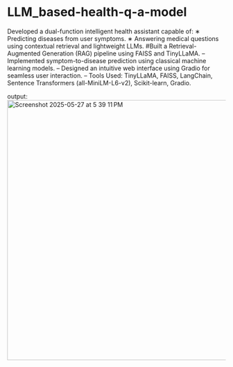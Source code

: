 # LLM_based-health-q-a-model
Developed a dual-function intelligent health assistant capable of: ∗ Predicting diseases from user symptoms. ∗ Answering medical questions using contextual retrieval and lightweight LLMs.
#Built a Retrieval-Augmented Generation (RAG) pipeline using FAISS and TinyLLaMA.
– Implemented symptom-to-disease prediction using classical machine learning models.
– Designed an intuitive web interface using Gradio for seamless user interaction.
– Tools Used: TinyLLaMA, FAISS, LangChain, Sentence Transformers (all-MiniLM-L6-v2), Scikit-learn, Gradio.



output: 
<img width="600" alt="Screenshot 2025-05-27 at 5 39 11 PM" src="https://github.com/user-attachments/assets/f183376f-f1f9-4d78-8651-37dd33e38d4a" />
